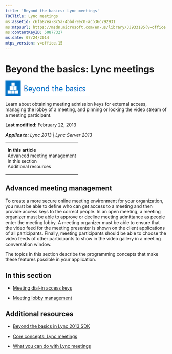 ```yaml
---
title: 'Beyond the basics: Lync meetings'
TOCTitle: Lync meetings
ms:assetid: c6fa87ea-8c5a-4bbd-9ec0-acb36c792931
ms:mtpsurl: https://msdn.microsoft.com/en-us/library/JJ933185(v=office.15)
ms:contentKeyID: 50877327
ms.date: 07/24/2014
mtps_version: v=office.15
---
```


# Beyond the basics: Lync meetings

![Beyond the basics topic](images/JJ937254.mod_icon_beyondbasics_long(Office.15).png "Beyond the basics topic")

Learn about obtaining meeting admission keys for external access, managing the lobby of a meeting, and pinning or locking the video stream of a meeting participant.

**Last modified:** February 22, 2013

***Applies to:** Lync 2013 | Lync Server 2013*

<table>
<colgroup>
<col style="width: 100%" />
</colgroup>
<tbody>
<tr class="odd">
<td><p><strong>In this article</strong><br />
Advanced meeting management<br />
In this section<br />
Additional resources</p></td>
</tr>
</tbody>
</table>

## Advanced meeting management

To create a more secure online meeting environment for your organization, you must be able to define who can get access to a meeting and then provide access keys to the correct people. In an open meeting, a meeting organizer must be able to approve or decline meeting admittance as people enter the meeting lobby. A meeting organizer must be able to ensure that the video feed for the meeting presenter is shown on the client applications of all participants. Finally, meeting participants should be able to choose the video feeds of other participants to show in the video gallery in a meeting conversation window.

The topics in this section describe the programming concepts that make these features possible in your application.

## In this section

  - [Meeting dial-in access keys](meeting-dial-in-access-keys.md)

  - [Meeting lobby management](meeting-lobby-management.md)

## Additional resources

  - [Beyond the basics in Lync 2013 SDK](beyond-the-basics-in-lync-2013-sdk.md)

  - [Core concepts: Lync meetings](core-concepts-lync-meetings.md)

  - [What you can do with Lync meetings](what-you-can-do-with-lync-meetings.md)

